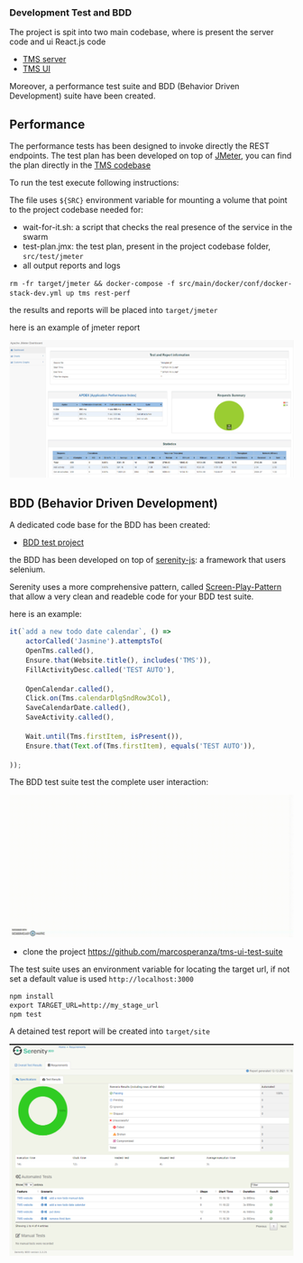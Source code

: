 ### Development Test and BDD

The project is spit into two main codebase, where is present the server code and ui React.js code
- [TMS server](https://github.com/marcosperanza/tms)
- [TMS UI](https://github.com/marcosperanza/tms-ui)

Moreover, a performance test suite and BDD (Behavior Driven Development) suite have been created.

Performance
---

The performance tests has been designed to invoke directly the REST endpoints. The test plan has been developed on top 
of [JMeter](https://jmeter.apache.org/), you can find the plan directly in the [TMS codebase](https://github.com/marcosperanza/tms/tree/master/src/test/jmeter) 

To run the test execute following instructions:

The file uses `${SRC}` environment variable for mounting a volume that point to the project codebase needed for:
- wait-for-it.sh: a script that checks the real presence of the service in the swarm
- test-plan.jmx: the test plan, present in the project codebase folder, `src/test/jmeter`
- all output reports and logs

`rm -fr target/jmeter && docker-compose -f src/main/docker/conf/docker-stack-dev.yml up tms rest-perf`

the results and reports will be placed into `target/jmeter`

here is an example of jmeter report

![img.png](jmeter.png)




BDD (Behavior Driven Development)
---

A dedicated code base for the BDD has been created:

- [BDD test project](https://github.com/marcosperanza/tms-ui-test-suite)

the BDD has been developed on top of [serenity-js](https://serenity-js.org/):  a framework that users selenium.

Serenity uses a more comprehensive pattern, called [Screen-Play-Pattern](https://serenity-js.org/handbook/design/screenplay-pattern.html) that allow a very clean and readeble code for your BDD test suite.

here is an example:

```ts
it(`add a new todo date calendar`, () =>
    actorCalled('Jasmine').attemptsTo(
    OpenTms.called(),
    Ensure.that(Website.title(), includes('TMS')),
    FillActivityDesc.called('TEST AUTO'),

    OpenCalendar.called(),
    Click.on(Tms.calendarDlgSndRow3Col),
    SaveCalendarDate.called(),
    SaveActivity.called(),

    Wait.until(Tms.firstItem, isPresent()),
    Ensure.that(Text.of(Tms.firstItem), equals('TEST AUTO')),

));

```


The BDD test suite test the complete user interaction:

![](Recording-_16.gif)

- clone the project https://github.com/marcosperanza/tms-ui-test-suite


The test suite uses an environment variable for locating the target url, if not set a default value is used `http://localhost:3000`

```
npm install
export TARGET_URL=http://my_stage_url
npm test
```

A detained test report will be created into `target/site`


![img.png](serenity.png)
